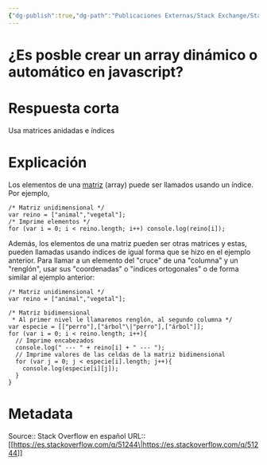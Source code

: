 ```yaml
---
{"dg-publish":true,"dg-path":"Publicaciones Externas/Stack Exchange/Stack Overflow en español/es.stackoverflow.com-51244.md","permalink":"/publicaciones-externas/stack-exchange/stack-overflow-en-espanol/es-stackoverflow-com-51244/","title":"¿Es posble crear un array dinámico o automático en javascript?","hide":true,"noteIcon":"default","created":"2024-04-03T12:49:10.759-06:00","updated":"2024-04-05T16:43:49.160-06:00"}
---
```


# ¿Es posble crear un array dinámico o automático en javascript?

# Respuesta corta
Usa matrices anidadas e índices

# Explicación

Los elementos de una [matriz][1] (array) puede ser llamados usando un índice. Por ejemplo,

<!-- begin snippet: js hide: false console: true babel: false -->

<!-- language: lang-js -->
    /* Matriz unidimensional */
    var reino = ["animal","vegetal"];
    /* Imprime elementos */
    for (var i = 0; i < reino.length; i++) console.log(reino[i]);

<!-- end snippet -->

Además, los elementos de una matriz pueden ser otras matrices y estas, pueden llamadas usando índices de igual forma que se hizo en el ejemplo anterior. Para llamar a un elemento del "cruce" de una "columna" y un "renglón", usar sus "coordenadas" o "indices ortogonales" o de forma similar al ejemplo anterior:

<!-- begin snippet: js hide: false console: true babel: false -->

<!-- language: lang-js -->
    /* Matriz unidimensional */
    var reino = ["animal","vegetal"];

    /* Matriz bidimensional
     * Al primer nivel le llamaremos renglón, al segundo columna */
    var especie = [["perro"],["árbol"\|"perro"],["árbol"]]; 
    for (var i = 0; i < reino.length; i++){
      // Imprime encabezados
      console.log(" --- " + reino[i] + " --- ");
      // Imprime valores de las celdas de la matriz bidimensional
      for (var j = 0; j < especie[i].length; j++){
        console.log(especie[i][j]);
      }
    }


<!-- end snippet -->


  [1]: https://developer.mozilla.org/es/docs/Web/JavaScript/Referencia/Objetos_globales/Array

# Metadata
Source:: Stack Overflow en español
URL:: [[https://es.stackoverflow.com/q/51244\|https://es.stackoverflow.com/q/51244]]

